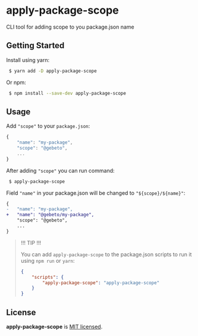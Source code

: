 # apply-package-scope
CLI tool for adding scope to you package.json name


## Getting Started

Install using yarn:

```sh
 $ yarn add -D apply-package-scope
```

Or npm:

```sh
 $ npm install --save-dev apply-package-scope
```

## Usage

Add `"scope"` to your `package.json`:
```javascript
{
    "name": "my-package",
    "scope": "@gebeto",
    ...
}
```

After adding `"scope"` you can run command:
```sh
 $ apply-package-scope
```


Field `"name"` in your package.json will be changed to `"${scope}/${name}"`:
```diff
{
-   "name": "my-package",
+   "name": "@gebeto/my-package",
    "scope": "@gebeto",
    ...
}
```

 > !!! TIP !!!
 >
 > You can add `apply-package-scope` to the package.json
 > scripts to run it using `npm run` or `yarn`:
 > ```json
 > {
 >     "scripts": {
 >         "apply-package-scope": "apply-package-scope"
 >     }
 > }
 > ```


## License

**apply-package-scope** is [MIT licensed](./LICENSE).

